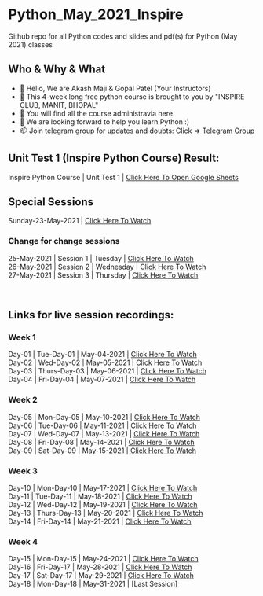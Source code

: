 # Python_May_2021_Inspire
Github repo for all Python codes and slides and pdf(s) for Python (May 2021) classes

## Who & Why & What
- 👋 Hello, We are Akash Maji & Gopal Patel (Your Instructors)
- 👀 This 4-week long free python course is brought to you by "INSPIRE CLUB, MANIT, BHOPAL"
- 🌱 You will find all the course administravia here.
- 💞️ We are looking forward to help you learn Python :)
- 📫 Join telegram group for updates and doubts: Click => [Telegram Group](https://t.me/joinchat/f3qsDY5Xop1iNjBl "INSPIRE TELEGRAM GROUP")

## Unit Test 1 (Inspire Python Course) Result:
 Inspire Python Course | Unit Test 1 | [Click Here To Open Google Sheets](https://docs.google.com/spreadsheets/d/1D8HgSex-9frYWz09WE0F6dHTvvmlhlEqwDV-TVcMwdA/edit?usp=sharing "Unit Test 1 Report")
 
 ## Special Sessions
 Sunday-23-May-2021 | [Click Here To Watch](https://us02web.zoom.us/rec/share/LQXQbx4I-Sc_olUqDWGCb5Euz_2R5mTRN1VeIByH53R-frokcgHROzjCIRodeB40.7vD6gJMGUKI5BPOJ "Special Session")
 <br>
 
 ### Change for change sessions
 25-May-2021 | Session 1 | Tuesday | [Click Here To Watch](https://us02web.zoom.us/rec/share/scGnjv5lUUgRkpkOBnyR68DRvUA0GET9CPiE-vpO6wyFT3XylZacHKwECt_RErPA.OANT1z6vnSIgMaUQ)
 <br>
 26-May-2021 | Session 2 | Wednesday | [Click Here To Watch](https://us02web.zoom.us/rec/share/SQWZ3S0SvO5Tc2MydHy8J9BPD0pVpFMPatEHQWaYMlFuQNBJRE2LtwQ8ca_Qmj-m.XYkC0tHc2DrSZJj7)
 <br>
 27-May-2021 | Session 3 | Thursday | [Click Here To Watch](https://us02web.zoom.us/rec/share/kI157g-da4sqF7ZgdWz81WR09uexdLIw_jM4U_zMbrJrLzIhkSRjVYvXA4jRNEJo.d4CSneUnke7B9DLH)
 <br>
 
 <br>
 

## Links for live session recordings:
### Week 1
Day-01 | Tue-Day-01 | May-04-2021 | [Click Here To Watch](https://us02web.zoom.us/rec/share/IQ4z4MWy94U5njsofenPrvkvpceTX2zcgRkD8EQYWU7IVGJ1keUdWyTqphn45A2m.7E-ysDv52aun6OzJ "Day-01 May-04-2021")<br>
Day-02 | Wed-Day-02 | May-05-2021 | [Click Here To Watch](https://us02web.zoom.us/rec/share/gl44_cHlqCeNMwrTekUK0DPQk6kx72tgMjv-FPcBVNTys0iFtUHjZAUQE4nTlSrC.jcO_LuPPkVSGAOl8 "Day-02 May-05-2021")<br>
Day-03 | Thurs-Day-03 | May-06-2021 | [Click Here To Watch](https://us02web.zoom.us/rec/share/BTo_-LFt-wNjF9XSw8eW9qcUfCt5s4XQAbPu_I9FAnewAXJcgop0w1ePsvJUqRUk.StQtVhARTQWP7XuA "Day-03 May-06-2021")<br>
Day-04 | Fri-Day-04 | May-07-2021 | [Click Here To Watch](https://us02web.zoom.us/rec/share/N2kq23IahxgXsFj2aEY2K6De_0tiAoPtw6KVyyssDFHN7kYkAm02s-LMQqCiWduh.MLfBJswxZnijYwhu "Day-04 May-07-2021")<br>
### Week 2
Day-05 | Mon-Day-05 | May-10-2021 | [Click Here To Watch](https://us02web.zoom.us/rec/share/dBIofeXA247WqtzLsNxXUiEayf4w-B8NpxB_j-VyQr3HiquZjCxgtNhtympRjwyg.eXhOqcgt8zmXoecm "Day-05 May-10-2021")<br>
Day-06 | Tue-Day-06 | May-11-2021 | [Click Here To Watch](https://us02web.zoom.us/rec/share/j0kMMcYG6w1z87GOuR2RssRnFLqW6nRzcuflyVJEpFdE9bJyrov4V7yIQ81y4c3_.RKYWftjMjIEJgvWm "Day-06 May-11-2021")<br>
Day-07 | Wed-Day-07 | May-13-2021 | [Click Here To Watch](https://us02web.zoom.us/rec/share/hLHHnjMGDz4mbP_SRrxdYXKut9D418yPZugm3hrzeM_8-MSy9TSyVSgY-jzLAnkG.nn0QcVQYMVbSmuPK "Day-07 May-13-2021")<br>
Day-08 | Fri-Day-08 | May-14-2021 | [Click Here To Watch](https://us02web.zoom.us/rec/share/K3wdHIWL8RadSL3UV9i4yCN7AtY19NoVWJ11CJHEtAcuBQ8AemMT76b6ek3cwbk.0F7v1m1Iz4jFwo8X "Day-08 May-14-2021")<br>
Day-09 | Sat-Day-09 | May-15-2021 | [Click Here To Watch](https://us02web.zoom.us/rec/share/J47P6gAiS7GiFNeINqG9tSPg_rj6Fk7Oqw5Ffg-b1stDGPdFKKCWFX-xz3C0oVID.RTN4K3uL5wP3KT9Y "Day-09 May-15-2021")
<br>
### Week 3
Day-10 | Mon-Day-10 | May-17-2021 | [Click Here To Watch](https://us02web.zoom.us/rec/share/tvTKFOc63nviFB4Mda0oHmKYX5Kdv9apivQ_6woMKhwtyw1BFKHiM9CY69kXO2sp._UMewsQUV1JghtH_ "Day-10 May-17-2021")
<br>
Day-11 | Tue-Day-11 | May-18-2021 | [Click Here To Watch](https://us02web.zoom.us/rec/share/ra66rLsGXKmj5Nc1zU7z556NuNL4MYQRrkbLSVpNXU1--3c5OHZcKevEWlhRuBQh.Y00MNjPuf8RTfoUX
"Day-11 May-18-2021")
<br>
Day-12 | Wed-Day-12 | May-19-2021 | [Click Here To Watch](https://us02web.zoom.us/rec/share/3e6inx02kWgznkvx64WDeA4_oC0SIplYdXLedW8ZWn-ZBCLc7AOKdnBMdvVnZ5Nc.GW1dTzkYf38bDFhF
"Day-12 May-19-2021")
<br>
Day-13 | Thurs-Day-13 | May-20-2021 | [Click Here To Watch](https://us02web.zoom.us/rec/share/_KpXzbC6gSGkHZuS615bkD2RWjPzg5tF45KR95oqzDuTfMIjs0zdcih5u5qD5L54.NgFtBZaGfNxHQdF2
"Day-13 May-20-2021")
<br>
Day-14 | Fri-Day-14 | May-21-2021 | [Click Here To Watch](https://us02web.zoom.us/rec/share/Y6MyuaUX0P22EEKxwHEB-tuBrrIiLjtGgVCJxnvM5CLrB7bO0HRCIJmBerxigkQb.HHXjYuFihBglvBVS "Day-14 May-21-2021")
<br>
### Week 4
Day-15 | Mon-Day-15 | May-24-2021 | [Click Here To Watch](https://us02web.zoom.us/rec/share/a-hDG1gptZj-WgdqmMNPPx7e0ykPPA5FHcZJXzj9QS9NL03IKtwbb2JLzPJKRPJQ.ukouMNDm2-qZNpO- "Day-15 May-24-2021")
<br>
Day-16 | Fri-Day-17 | May-28-2021 | [Click Here To Watch](https://us02web.zoom.us/rec/share/0WSuqP3poSYzCHNApSwNg28VXvVANNpIyWSUNPusBTzT--N0a1vmMWXekG1YKLzT.qaOFjtjpN69hJx18
"Day-16 May-28-2021")
<br>
Day-17 | Sat-Day-17 | May-29-2021 | [Click Here To Watch](https://us02web.zoom.us/rec/share/PwAaYzSVIQxe9IfMkUXnTPN5zQ9k7i3m5b3YCl8RB1h_mV9e1FSRZnjtJK89Do1-.ytdmV33OzNVa7ApY "Day-17 May-29-2021")
<br>
Day-18 | Mon-Day-18 | May-31-2021 | [Last Session]
<br>

